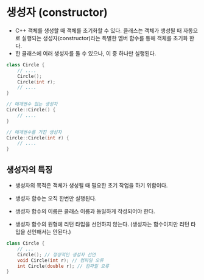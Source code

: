 # 생성자 (constructor)

- C++ 객체를 생성할 때 객체를 초기화할 수 있다. 클래스는 객체가 생성될 때 자동으로 실행되는 생성자(constructor)라는 특별한 멤버 함수를 통해 객체를 초기화 한다.
- 한 클래스에 여러 생성자를 둘 수 있으나, 이 중 하나만 실행된다.

```cpp
class Circle {
    // ....
    Circle();
    Circle(int r);
    // ....
}

// 매개변수 없는 생성자
Circle::Circle() {
    // ....
}

// 매개변수를 가진 생성자
Circle::Circle(int r) {
    // ....
}
```

## 생성자의 특징

- 생성자의 목적은 객체가 생성될 때 필요한 초기 작업을 하기 위함이다.

- 생성자 함수는 오직 한번만 실행된다.

- 생성자 함수의 이름은 클래스 이름과 동일하게 작성되어야 한다.

- 생성자 함수의 원형에 리턴 타입을 선언하지 않는다. (생성자는 함수이지만 리턴 타입을 선언해서는 안된다.)
```cpp
class Circle {
    // ...
    Circle(); // 정상적인 생성자 선언
    void Circle(int r); // 컴파일 오류
    int Circle(double r); // 컴파일 오류
}
```